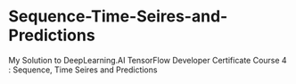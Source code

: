 # Sequence-Time-Seires-and-Predictions
My Solution to DeepLearning.AI TensorFlow Developer Certificate Course 4 : Sequence, Time Seires and Predictions
